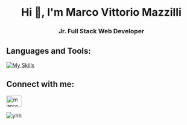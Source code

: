 <h1 align="center">Hi 👋, I'm Marco Vittorio Mazzilli</h1>
<h3 align="center">Jr. Full Stack Web Developer</h3>


<h2 align="left">Languages and Tools:</h2> 

[![My Skills](https://skillicons.dev/icons?i=html,css,bootstrap,sass,js,vue,vite,laravel,nodejs,mysql,php,git,github,vscode)](https://skillicons.dev)

<h2 align="left">Connect with me:</h2>
<p align="left">
<a href="https://www.linkedin.com/in/marco-vittorio-mazzilli-097a7b136/" target="blank"><img align="center" src="https://raw.githubusercontent.com/rahuldkjain/github-profile-readme-generator/master/src/images/icons/Social/linked-in-alt.svg" alt="marcomazzilli" height="30" width="40" /></a>
</p>

<p><img align="center" src="https://github-readme-stats.vercel.app/api/top-langs?username=MarcoMazzilli&show_icons=true&locale=en&layout=compact" alt="yhh" /></p>
